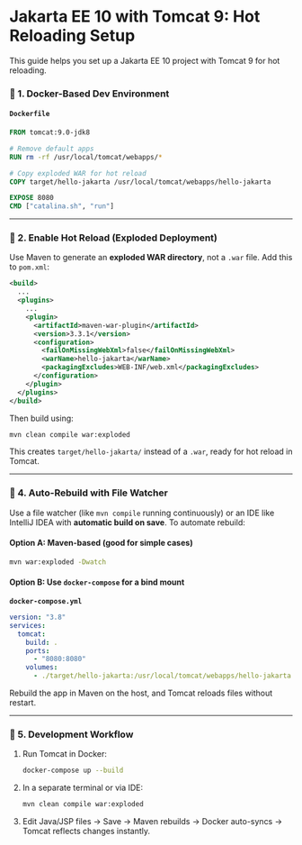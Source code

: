 # Jakarta EE 10 with Tomcat 9: Hot Reloading Setup

This guide helps you set up a Jakarta EE 10 project with Tomcat 9 for hot reloading.

### 🐳 1. **Docker-Based Dev Environment**

#### **`Dockerfile`**

```Dockerfile
FROM tomcat:9.0-jdk8

# Remove default apps
RUN rm -rf /usr/local/tomcat/webapps/*

# Copy exploded WAR for hot reload
COPY target/hello-jakarta /usr/local/tomcat/webapps/hello-jakarta

EXPOSE 8080
CMD ["catalina.sh", "run"]
```

---

### 📁 2. **Enable Hot Reload (Exploded Deployment)**

Use Maven to generate an **exploded WAR directory**, not a `.war` file. Add this to `pom.xml`:

```xml
<build>
  ...
  <plugins>
    ...
    <plugin>
      <artifactId>maven-war-plugin</artifactId>
      <version>3.3.1</version>
      <configuration>
        <failOnMissingWebXml>false</failOnMissingWebXml>
        <warName>hello-jakarta</warName>
        <packagingExcludes>WEB-INF/web.xml</packagingExcludes>
      </configuration>
    </plugin>
  </plugins>
</build>
```

Then build using:

```bash
mvn clean compile war:exploded
```

This creates `target/hello-jakarta/` instead of a `.war`, ready for hot reload in Tomcat.

---

### 🔁 4. **Auto-Rebuild with File Watcher**

Use a file watcher (like `mvn compile` running continuously) or an IDE like IntelliJ IDEA with **automatic build on save**. To automate rebuild:

#### Option A: Maven-based (good for simple cases)

```bash
mvn war:exploded -Dwatch
```

#### Option B: Use `docker-compose` for a bind mount

**`docker-compose.yml`**

```yaml
version: "3.8"
services:
  tomcat:
    build: .
    ports:
      - "8080:8080"
    volumes:
      - ./target/hello-jakarta:/usr/local/tomcat/webapps/hello-jakarta
```

Rebuild the app in Maven on the host, and Tomcat reloads files without restart.

---

### 🧪 5. **Development Workflow**

1. Run Tomcat in Docker:

   ```bash
   docker-compose up --build
   ```

2. In a separate terminal or via IDE:

   ```bash
   mvn clean compile war:exploded
   ```

3. Edit Java/JSP files → Save → Maven rebuilds → Docker auto-syncs → Tomcat reflects changes instantly.

